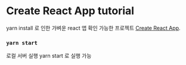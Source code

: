 #  Create React App tutorial

 yarn install 로 인한 가벼운 react 앱 확인 가능한 프로젝트
 [Create React App](https://github.com/facebook/create-react-app).

### `yarn start`

로컬 서버 실행 yarn start 로 실행 가능